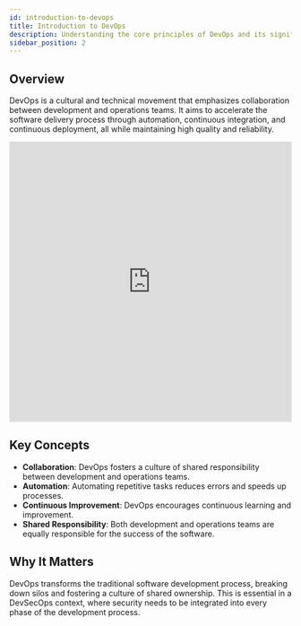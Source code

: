 ```yaml
---
id: introduction-to-devops
title: Introduction to DevOps
description: Understanding the core principles of DevOps and its significance in modern software development.
sidebar_position: 2
---
```


## Overview

DevOps is a cultural and technical movement that emphasizes collaboration between development and operations teams. It aims to accelerate the software delivery process through automation, continuous integration, and continuous deployment, all while maintaining high quality and reliability.

<iframe
  width="100%"
  height="500"
  src="https://www.youtube.com/embed/0yWAtQ6wYNM"
  frameborder="0"
  allow="accelerometer; autoplay; encrypted-media; gyroscope; picture-in-picture"
  allowfullscreen
></iframe>

## Key Concepts

- **Collaboration**: DevOps fosters a culture of shared responsibility between development and operations teams.
- **Automation**: Automating repetitive tasks reduces errors and speeds up processes.
- **Continuous Improvement**: DevOps encourages continuous learning and improvement.
- **Shared Responsibility**: Both development and operations teams are equally responsible for the success of the software.

## Why It Matters

DevOps transforms the traditional software development process, breaking down silos and fostering a culture of shared ownership. This is essential in a DevSecOps context, where security needs to be integrated into every phase of the development process.
